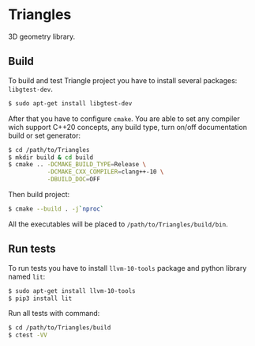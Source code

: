 # Triangles

3D geometry library.

## Build

To build and test Triangle project you have to install several packages: `libgtest-dev`.

```bash
$ sudo apt-get install libgtest-dev
```

After that you have to configure `cmake`. You are able to set any compiler wich support C++20 concepts, any build type, turn on/off documentation build or set generator:

```bash
$ cd /path/to/Triangles
$ mkdir build & cd build
$ cmake .. -DCMAKE_BUILD_TYPE=Release \
           -DCMAKE_CXX_COMPILER=clang++-10 \
           -DBUILD_DOC=OFF
```

Then build project:

```bash
$ cmake --build . -j`nproc`
```

All the executables will be placed to `/path/to/Triangles/build/bin`.

## Run tests

To run tests you have to install `llvm-10-tools` package and python library named `lit`:

```bash
$ sudo apt-get install llvm-10-tools
$ pip3 install lit
```

Run all tests with command:

```bash
$ cd /path/to/Triangles/build
$ ctest -VV
```
